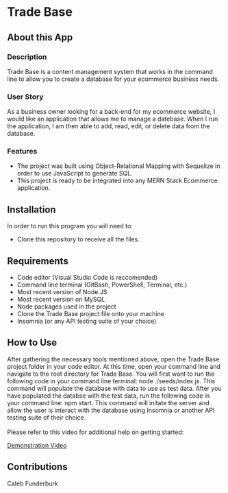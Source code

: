 # Trade Base

## About this App

### Description

Trade Base is a content management system that works in the command line to allow you to create a database for your ecommerce business needs.

### User Story

As a business owner looking for a back-end for my ecommerce website, I would like an application that allows me to manage a datebase. When I run the application, I am then able to add, read, edit, or delete data from the database.

### Features

* The project was built using Object-Relational Mapping with Sequelize in order to use JavaScript to generate SQL.
* This project is ready to be integrated into any MERN Stack Ecommerce application.

## Installation

In order to run this program you will need to:

* Clone this repository to receive all the files.

## Requirements

- Code editor (Visual Studio Code is reccomended)
- Command line terminal (GitBash, PowerShell, Terminal, etc.)
- Most recent version of Node.JS
- Most recent version on MySQL
- Node packages used in the project
- Clone the Trade Base project file onto your machine
- Insomnia (or any API testing suite of your choice)

## How to Use

After gathering the necessary tools mentioned above, open the Trade Base project folder in your code editor. At this time, open your command line and navigate to the root directory for Trade Base. You will first want to run the following code in your command line terminal: node ./seeds/index.js. This command will populate the database with data to use as test data. After you have populated the databse with the test data, run the following code in your command line: npm start. This command will initate the server and allow the user is interact with the database using Insomnia or another API testing suite of their choice.
<br/>
<br/>
Please refer to this video for additional help on getting started:

<a href="https://www.youtube.com/watch?v=TW5h4kSiavM" target="_blank">Demonstration Video</a>

## Contributions

Caleb Funderburk
